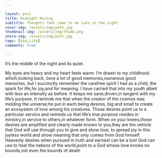 ```yaml
---

layout: post
title: Midnight Musing
subtitle: Thoughts that came to me late in the night
cover-img: /assets/img/path.jpg
thumbnail-img: /assets/img/thumb.png
share-img: /assets/img/path.jpg
tags: [God,Life]
comments: true

---
```


<p class="has-line-data" data-line-start="0" data-line-end="1">It’s the middle of the night and its quiet.</p>
<p class="has-line-data" data-line-start="3" data-line-end="4">My eyes are heavy and my heart feels warm. I’m drawn to my childhood which,looking back, bore a lot of good memories,numerous good memories, but I succinctly remember the carefree spirit I had as a child, the spark for life,for joy,and for meaning. I have carried that into my youth albeit with less an intensity as before. It keeps me sane,driven,in tangent with my life’s purpose. It reminds me that when the creator of the cosmos was molding the universe,he put in each being desires, big and small to create an ecosystem of love among his creatures. Those desires point us to a particular service and reminds us that life’s true purpose resides in ministry,in service to others,in whatever form. When on your knees,those desires are amplified and clearly made known to you,they are the vehicle that God will use through you to give and show love, to spread joy in this joyless world and show meaning that only comes from God himself. Heavenly desires when pursued in truth and earnest can be a tool God can use to heal the nations of the world,point to a God whose love knows no bounds,not even the bounds of death</p>

